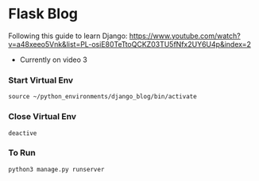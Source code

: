 # Flask Blog

Following this guide to learn Django:
https://www.youtube.com/watch?v=a48xeeo5Vnk&list=PL-osiE80TeTtoQCKZ03TU5fNfx2UY6U4p&index=2


* Currently on video 3

### Start Virtual Env
`source ~/python_environments/django_blog/bin/activate`

### Close Virtual Env
`deactive`

### To Run
`python3 manage.py runserver`
